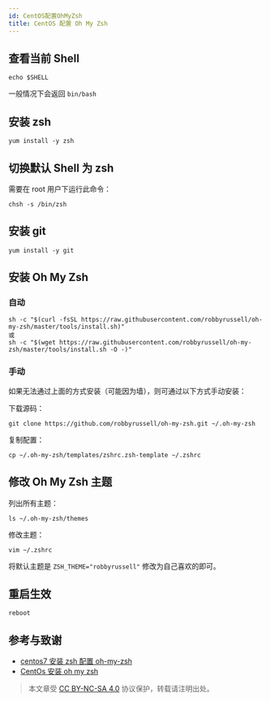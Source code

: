 ```yaml
---
id: CentOS配置OhMyZsh
title: CentOS 配置 Oh My Zsh
---
```


## 查看当前 Shell

```Shell
echo $SHELL
```

一般情况下会返回 `bin/bash`

## 安装 zsh

```shell
yum install -y zsh
```

## 切换默认 Shell 为 zsh

需要在 root 用户下运行此命令：

```shell
chsh -s /bin/zsh
```

## 安装 git

```shell
yum install -y git
```

## 安装 Oh My Zsh

### 自动

```shell
sh -c "$(curl -fsSL https://raw.githubusercontent.com/robbyrussell/oh-my-zsh/master/tools/install.sh)"
或
sh -c "$(wget https://raw.githubusercontent.com/robbyrussell/oh-my-zsh/master/tools/install.sh -O -)"
```

### 手动

如果无法通过上面的方式安装（可能因为墙），则可通过以下方式手动安装：

下载源码：

```shell
git clone https://github.com/robbyrussell/oh-my-zsh.git ~/.oh-my-zsh
```

复制配置：

```shell
cp ~/.oh-my-zsh/templates/zshrc.zsh-template ~/.zshrc
```

## 修改 Oh My Zsh 主题

列出所有主题：

```shell
ls ~/.oh-my-zsh/themes
```

修改主题：

```shell
vim ~/.zshrc
```

将默认主题是 `ZSH_THEME="robbyrussell"` 修改为自己喜欢的即可。

## 重启生效

```shell
reboot
```

## 参考与致谢

- [centos7 安装 zsh 配置 oh-my-zsh](https://www.jianshu.com/p/4ce7d511bc13)
- [CentOs 安装 oh my zsh](https://www.jianshu.com/p/556ff130fc65)



> 本文章受 [CC BY-NC-SA 4.0](https://creativecommons.org/licenses/by/4.0/deed.zh) 协议保护，转载请注明出处。

